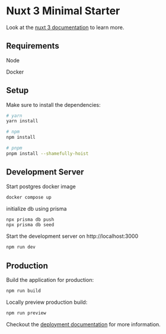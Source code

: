 # Nuxt 3 Minimal Starter

Look at the [nuxt 3 documentation](https://v3.nuxtjs.org) to learn more.

## Requirements

Node

Docker

## Setup

Make sure to install the dependencies:

```bash
# yarn
yarn install

# npm
npm install

# pnpm
pnpm install --shamefully-hoist
```

## Development Server

Start postgres docker image
```bash
docker compose up
```

initialize db using prisma
```bash
npx prisma db push
npx prisma db seed
```

Start the development server on http://localhost:3000

```bash
npm run dev
```

## Production

Build the application for production:

```bash
npm run build
```

Locally preview production build:

```bash
npm run preview
```

Checkout the [deployment documentation](https://v3.nuxtjs.org/guide/deploy/presets) for more information.
